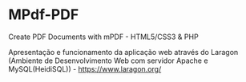 # MPdf-PDF

Create PDF Documents with mPDF - HTML5/CSS3 & PHP

Apresentação e funcionamento da aplicação web através do Laragon (Ambiente de Desenvolvimento Web com servidor Apache e MySQL(HeidiSQL)) - <https://www.laragon.org/>
